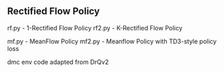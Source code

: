## Rectified Flow Policy

rf.py - 1-Rectified Flow Policy
rf2.py - K-Rectified Flow Policy

mf.py - MeanFlow Policy
mf2.py - Meanflow Policy with TD3-style policy loss

dmc env code adapted from DrQv2
